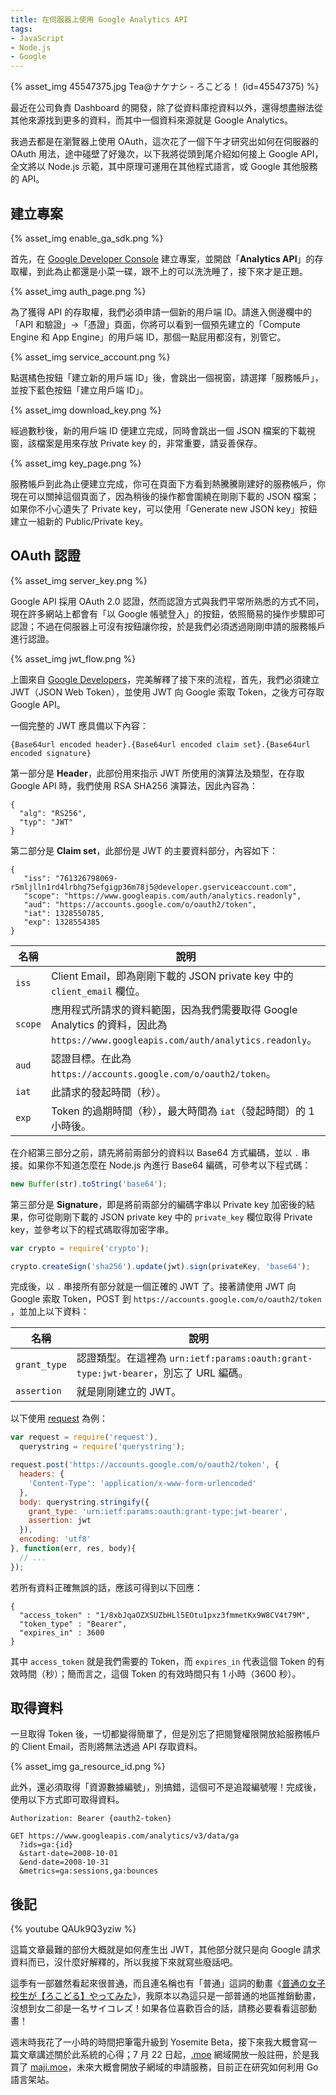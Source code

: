 ```yaml
---
title: 在伺服器上使用 Google Analytics API
tags:
- JavaScript
- Node.js
- Google
---
```


{% asset_img 45547375.jpg Tea@ナケナシ - ろこどる！ (id=45547375) %}

最近在公司負責 Dashboard 的開發，除了從資料庫挖資料以外，還得想盡辦法從其他來源找到更多的資料，而其中一個資料來源就是 Google Analytics。

我過去都是在瀏覽器上使用 OAuth，這次花了一個下午才研究出如何在伺服器的 OAuth 用法，途中碰壁了好幾次，以下我將從頭到尾介紹如何接上 Google API，全文將以 Node.js 示範，其中原理可運用在其他程式語言，或 Google 其他服務的 API。

<!-- more -->

## 建立專案

{% asset_img enable_ga_sdk.png %}

首先，在 [Google Developer Console] 建立專案，並開啟「**Analytics API**」的存取權，到此為止都還是小菜一碟，跟不上的可以洗洗睡了，接下來才是正題。

{% asset_img auth_page.png %}

為了獲得 API 的存取權，我們必須申請一個新的用戶端 ID。請進入側邊欄中的「API 和驗證」→「憑證」頁面，你將可以看到一個預先建立的「Compute Engine 和 App Engine」的用戶端 ID，那個一點屁用都沒有，別管它。

{% asset_img service_account.png %}

點選橘色按鈕「建立新的用戶端 ID」後，會跳出一個視窗，請選擇「服務帳戶」，並按下藍色按鈕「建立用戶端 ID」。

{% asset_img download_key.png %}

經過數秒後，新的用戶端 ID 便建立完成，同時會跳出一個 JSON 檔案的下載視窗，該檔案是用來存放 Private key 的，非常重要，請妥善保存。

{% asset_img key_page.png %}

服務帳戶到此為止便建立完成，你可在頁面下方看到熱騰騰剛建好的服務帳戶，你現在可以關掉這個頁面了，因為稍後的操作都會圍繞在剛剛下載的 JSON 檔案；如果你不小心遺失了 Private key，可以使用「Generate new JSON key」按鈕建立一組新的 Public/Private key。

## OAuth 認證

{% asset_img server_key.png %}

Google API 採用 OAuth 2.0 認證，然而認證方式與我們平常所熟悉的方式不同，現在許多網站上都會有「以 Google 帳號登入」的按鈕，依照簡易的操作步驟即可認證；不過在伺服器上可沒有按鈕讓你按，於是我們必須透過剛剛申請的服務帳戶進行認證。

{% asset_img jwt_flow.png %}

上圖來自 [Google Developers](https://developers.google.com/accounts/docs/OAuth2ServiceAccount)，完美解釋了接下來的流程，首先，我們必須建立 JWT（JSON Web Token），並使用 JWT 向 Google 索取 Token，之後方可存取 Google API。

一個完整的 JWT 應具備以下內容：

``` plain
{Base64url encoded header}.{Base64url encoded claim set}.{Base64url encoded signature}
```

第一部分是 **Header**，此部份用來指示 JWT 所使用的演算法及類型，在存取 Google API 時，我們使用 RSA SHA256 演算法，因此內容為：

```
{
  "alg": "RS256",
  "typ": "JWT"
}
```

第二部分是 **Claim set**，此部份是 JWT 的主要資料部分，內容如下：

```
{
   "iss": "761326798069-r5mljlln1rd4lrbhg75efgigp36m78j5@developer.gserviceaccount.com",
   "scope": "https://www.googleapis.com/auth/analytics.readonly",
   "aud": "https://accounts.google.com/o/oauth2/token",
   "iat": 1328550785,
   "exp": 1328554385
}
```

名稱 | 說明
--- | ---
`iss` | Client Email，即為剛剛下載的 JSON private key 中的 `client_email` 欄位。
`scope` | 應用程式所請求的資料範圍，因為我們需要取得 Google Analytics 的資料，因此為 `https://www.googleapis.com/auth/analytics.readonly`。
`aud` | 認證目標。在此為 `https://accounts.google.com/o/oauth2/token`。
`iat` | 此請求的發起時間（秒）。
`exp` | Token 的過期時間（秒），最大時間為 `iat`（發起時間）的 1 小時後。

在介紹第三部分之前，請先將前兩部分的資料以 Base64 方式編碼，並以 `.` 串接。如果你不知道怎麼在 Node.js 內進行 Base64 編碼，可參考以下程式碼：

``` js
new Buffer(str).toString('base64');
```

第三部分是 **Signature**，即是將前兩部分的編碼字串以 Private key 加密後的結果，你可從剛剛下載的 JSON private key 中的 `private_key` 欄位取得 Private key，並參考以下的程式碼取得加密字串。

``` js
var crypto = require('crypto');

crypto.createSign('sha256').update(jwt).sign(privateKey, 'base64');
```

完成後，以 `.` 串接所有部分就是一個正確的 JWT 了。接著請使用 JWT 向 Google 索取 Token，POST 到 `https://accounts.google.com/o/oauth2/token` ，並加上以下資料：

名稱 | 說明
--- | ---
`grant_type` | 認證類型。在這裡為 `urn:ietf:params:oauth:grant-type:jwt-bearer`，別忘了 URL 編碼。
`assertion` | 就是剛剛建立的 JWT。

以下使用 [request] 為例：

``` js
var request = require('request'),
  querystring = require('querystring');

request.post('https://accounts.google.com/o/oauth2/token', {
  headers: {
    'Content-Type': 'application/x-www-form-urlencoded'
  },
  body: querystring.stringify({
    grant_type: 'urn:ietf:params:oauth:grant-type:jwt-bearer',
    assertion: jwt
  }),
  encoding: 'utf8'
}, function(err, res, body){
  // ...
});
```

若所有資料正確無誤的話，應該可得到以下回應：

```
{
  "access_token" : "1/8xbJqaOZXSUZbHLl5EOtu1pxz3fmmetKx9W8CV4t79M",
  "token_type" : "Bearer",
  "expires_in" : 3600
}
```

其中 `access_token` 就是我們需要的 Token，而 `expires_in` 代表這個 Token 的有效時間（秒）；簡而言之，這個 Token 的有效時間只有 1 小時（3600 秒）。

## 取得資料

一旦取得 Token 後，一切都變得簡單了，但是別忘了把閱覽權限開放給服務帳戶的 Client Email，否則將無法透過 API 存取資料。

{% asset_img ga_resource_id.png %}

此外，還必須取得「資源數據編號」，別搞錯，這個可不是追蹤編號喔！完成後，使用以下方式即可取得資料。

``` plain
Authorization: Bearer {oauth2-token}

GET https://www.googleapis.com/analytics/v3/data/ga
  ?ids=ga:{id}
  &start-date=2008-10-01
  &end-date=2008-10-31
  &metrics=ga:sessions,ga:bounces
```

## 後記

{% youtube QAUk9Q3yziw %}

這篇文章最難的部份大概就是如何產生出 JWT，其他部分就只是向 Google 請求資料而已，沒什麼好解釋的，所以我接下來就寫些廢話吧。

這季有一部雖然看起來很普通，而且連名稱也有「普通」這詞的動畫《[普通の女子校生が【ろこどる】やってみた](http://www.tbs.co.jp/anime/locodol/)》，我原本以為這只是一部普通的地區推銷動畫，沒想到女二卻是一名サイコレズ！如果各位喜歡百合的話，請務必要看看這部動畫！

週末時我花了一小時的時間把筆電升級到 Yosemite Beta，接下來我大概會寫一篇文章講述關於此系統的心得；7 月 22 日起，[.moe] 網域開放一般註冊，於是我買了 [maji.moe]，未來大概會開放子網域的申請服務，目前正在研究如何利用 Go 語言架站。

[Google Developer Console]: https://console.devlopers.google.com
[request]: https://github.com/mikeal/request
[.moe]: http://nic.moe/
[maji.moe]: http://maji.moe/

